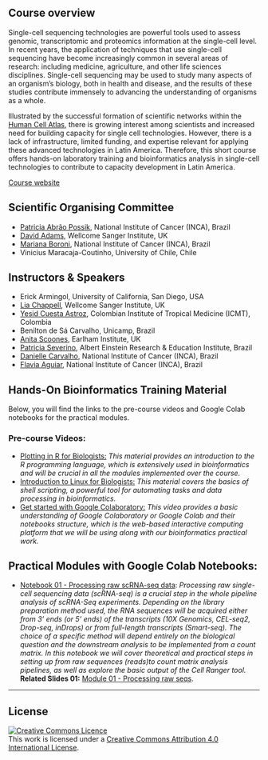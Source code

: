 ## Course overview

Single-cell sequencing technologies are powerful tools used to assess genomic, transcriptomic and proteomics information at the single-cell level. In recent years, the application of techniques that use single-cell sequencing have become increasingly common in several areas of research: including medicine, agriculture, and other life sciences disciplines. Single-cell sequencing may be used to study many aspects of an organism’s biology, both in health and disease, and the results of these studies contribute immensely to advancing the understanding of organisms as a whole. 

Illustrated by the successful formation of scientific networks within the [Human Cell Atlas](https://www.humancellatlas.org/biological-networks/), there is growing interest among scientists and increased need for building capacity for single cell technologies. However, there is a lack of infrastructure, limited funding, and expertise  relevant for applying these advanced technologies in Latin America. Therefore, this short course offers hands-on laboratory training and bioinformatics analysis in single-cell technologies to contribute to capacity development in Latin America. 

[Course website](https://coursesandconferences.wellcomeconnectingscience.org/event/single-cell-genomics-latin-america-and-the-caribbean-20230728/)

## Scientific Organising Committee
- [Patricia Abrão Possik](https://www.researchgate.net/profile/Patricia-Possik-2), National Institute of Cancer (INCA), Brazil
- [David Adams](https://www.sanger.ac.uk/person/adams-david/), Wellcome Sanger Institute, UK
- [Mariana Boroni](https://www.gov.br/inca/pt-br/assuntos/pesquisa/pesquisa-basica-e-experimental/bioinformatica-e-biologia-computacional), National Institute of Cancer (INCA), Brazil
- Vinicius Maracaja-Coutinho, University of Chile, Chile

## Instructors & Speakers
- Erick Armingol, University of California, San Diego, USA
- [Lia Chappell](https://www.sanger.ac.uk/person/chappell-lia/), Wellcome Sanger Institute, UK
- [Yesid Cuesta Astroz](https://icmt.org.co/investigadores/yesid-cuesta-astroz/), Colombian Institute of Tropical Medicine (ICMT), Colombia
- Benilton de Sá Carvalho, Unicamp, Brazil
- [Anita Scoones](https://www.earlham.ac.uk/profile/anita-scoones), Earlham Institute, UK
- [Patricia Severino](https://www.researchgate.net/profile/Patricia-Severino), Albert Einstein Research & Education Institute, Brazil
- [Danielle Carvalho](https://www.linkedin.com/in/danielle-carvalho-2aa894197/), National Institute of Cancer (INCA), Brazil
- [Flavia Aguiar](https://www.linkedin.com/in/flavia-aguiar-7412b8211/), National Institute of Cancer (INCA), Brazil


## Hands-On Bioinformatics Training Material

Below, you will find the links to the pre-course videos and Google Colab notebooks for the practical modules. 

### Pre-course Videos:

- [Plotting in R for Biologists:](https://lms.wellcomeconnectingscience.org/course/view.php?id=106)
_This material provides an introduction to the R programming language, which is extensively used in bioinformatics and will be crucial in all the modules implemented over the course._
- [Introduction to Linux for Biologists:](https://lms.wellcomeconnectingscience.org/course/view.php?id=107)
_This material covers the basics of shell scripting, a powerful tool for automating tasks and data processing in bioinformatics._
- [Get started with Google Colaboratory:](https://www.youtube.com/watch?v=inN8seMm7UI)
_This video provides a basic understanding of Google Colaboratory or Google Colab and their notebooks structure, which is the web-based interactive computing platform that we will be using along with our bioinformatics practical work._

## Practical Modules with Google Colab Notebooks:

- [Notebook 01 - Processing raw scRNA-seq data](https://colab.research.google.com/drive/1PmK1h4ECQgjoVJmVguz3rlwLorThhafD?ouid=109970662236337661286&usp=drive_link):
_Processing raw single-cell sequencing data (scRNA-seq) is a crucial step in the whole pipeline analysis of scRNA-Seq experiments. Depending on the library preparation method used, the RNA sequences will be acquired either from 3’ ends (or 5’ ends) of the transcripts (10X Genomics, CEL-seq2, Drop-seq, inDrops) or from full-length transcripts (Smart-seq). The choice of a specific method will depend entirely on the biological question and the downstream analysis to be implemented from a count matrix. In this notebook we will cover theoretical and practical steps in setting up from raw sequences (reads)to count matrix analysis pipelines, as well as explore the basic output of the Cell Ranger tool._
**Related Slides 01:** [Module 01 - Processing raw seqs](https://docs.google.com/presentation/d/1-JtH_fVxiBIU0RdUCJiFpRu8M3MHlGTQV0T9f-0612o/edit).

******
## License
<a rel="license" href="http://creativecommons.org/licenses/by/4.0/"><img alt="Creative Commons Licence" style="border-width:0" src="https://i.creativecommons.org/l/by/4.0/88x31.png" /></a><br />This work is licensed under a <a rel="license" href="http://creativecommons.org/licenses/by/4.0/">Creative Commons Attribution 4.0 International License</a>.

